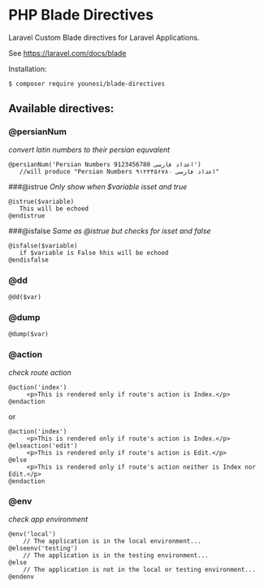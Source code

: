 # PHP Blade Directives

Laravel Custom Blade directives for Laravel Applications.


See https://laravel.com/docs/blade

Installation:

`$ composer require younesi/blade-directives`


## Available directives:


### @persianNum 
_convert latin numbers to their persian equvalent_

```
@persianNum('Persian Numbers 9123456780 اعداد فارسی')
   //will produce "Persian Numbers ۹۱۲۳۴۵۶۷۸۰ اعداد فارسی"
```

###@istrue
_Only show when $variable isset and true_
```
@istrue($variable)
   This will be echoed
@endistrue
```

###@isfalse
_Same as @istrue but checks for isset and false_
```
@isfalse($variable)
   if $variable is False hhis will be echoed
@endisfalse
```

### @dd 
```
@dd($var)
```

### @dump 
```
@dump($var)
```

### @action
_check route action_

```
@action('index')
     <p>This is rendered only if route's action is Index.</p>
@endaction
```

or

```
@action('index')
     <p>This is rendered only if route's action is Index.</p>
@elseaction('edit')
     <p>This is rendered only if route's action is Edit.</p>
@else
     <p>This is rendered only if route's action neither is Index nor Edit.</p>
@endaction
```

### @env 
_check app environment_

```
@env('local')
    // The application is in the local environment...
@elseenv('testing')
    // The application is in the testing environment...
@else
    // The application is not in the local or testing environment...
@endenv
```


